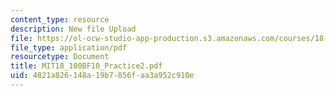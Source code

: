 ```yaml
---
content_type: resource
description: New file Upload
file: https://ol-ocw-studio-app-production.s3.amazonaws.com/courses/18-100b-analysis-i-fall-2010/4821a826148a19b7856faa3a952c910e_MIT18_100BF10_Practice2.pdf
file_type: application/pdf
resourcetype: Document
title: MIT18_100BF10_Practice2.pdf
uid: 4821a826-148a-19b7-856f-aa3a952c910e
---
```

